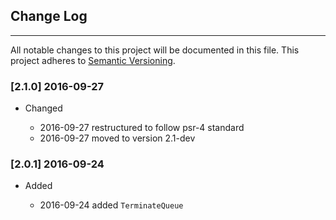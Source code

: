 ## Change Log
---
All notable changes to this project will be documented in this file. This
project adheres to [Semantic Versioning](http://semver.org/).

### [2.1.0] 2016-09-27

- Changed

  - 2016-09-27 restructured to follow psr-4 standard
  - 2016-09-27 moved to version 2.1-dev

### [2.0.1] 2016-09-24

- Added

  - 2016-09-24 added `TerminateQueue`
